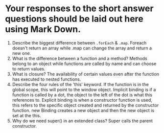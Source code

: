 # Your responses to the short answer questions should be laid out here using Mark Down.
1. Describe the biggest difference between `.forEach` & `.map`.
Foreach doesn't return an array while .map can change the array and return a new one.
2. What is the difference between a function and a method? Methods belong to an object while functions are called by name and can choose to return values.
3. What is closure? The availability of certain values even after the function has executed to nested functions.
4. Describe the four rules of the 'this' keyword.
If the function is in the global scope, this will point to the window object.
Implicit binding is if a function is called by a dot, the object to the left of the dot is what this references to.
Explicit binding is when a constructor function is used, this refers to the specific object created and returned by the constructor function. 
new Binding creates a new object and then the new object is set at the this.
5. Why do we need super() in an extended class? Super calls the parent constructor.
